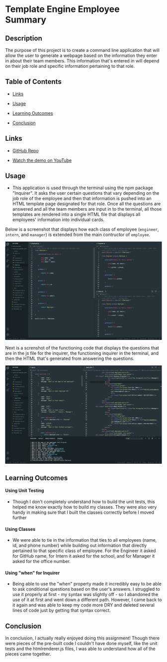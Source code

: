 # Template Engine Employee Summary

## Description

The purpose of this project is to create a command line application that will allow the user to generate a webpage based on the information they enter in about their team members. This information that's entered in will depend on their job role and specific information pertaining to that role.


## Table of Contents

* [Links](#links)

* [Usage](#usage)

* [Learning Outcomes](#learning-outcomes)

* [Conclusion](#conclusion)



## Links

* [GitHub Repo](https://github.com/elizabethbrandt/Template-Engine-Employee-Summary)

* [Watch the demo on YouTube](https://youtu.be/OkbVPX1JX4I)



## Usage

* This application is used through the terminal using the npm package "Inquirer". It asks the user certain questions that vary depending on the job role of the employee and then that information is pushed into an HTML template page designated for that role. Once all the questions are answered and all the team members are input in to the terminal, all those templates are rendered into a single HTML file that displays all employees' information into individual cards. 

Below is a screenshot that displays how each class of employee (`engineer`, `intern`, and `manager`) is extended from the main contructor of `employee`.

![screenshot-of-class-extensions](assets/images/class-extensions.png)

Next is a screnshot of the functioning code that displays the questions that are in the js file for the inquirer, the functioning inquirer in the terminal, and then the HTML that's generated from answering the questions.

![screenshot-of-functioning-application](assets/images/inquirer-app-and-html.png)


## Learning Outcomes

#### Using Unit Testing

* Though I don't completely understand how to build the unit tests, this helped me know exactly how to build my classes. They were also very handy in making sure that I built the classes correctly before I moved further

#### Using Classes

* We were able to tie in the information that ties to all employees (name, id, and phone number) while building out information that directly pertained to that specific class of employee. For the Engineer it asked for GitHub name, for Intern it asked for the school, and for Manager it asked for the office number.

#### Using "when" for Inquirer

* Being able to use the "when" property made it incredibly easy to be able to ask conditional questions based on the user's answers. I struggled to use it properly at first - my syntax was slightly off - so I abandoned the use of it at first and went down a different path. However, I came back to it again and was able to keep my code more DRY and deleted several lines of code just by getting that syntax correct. 


## Conclusion

In conclusion, I actually really enjoyed doing this assignment! Though there were pieces of the pre-built code I couldn't have done myself, like the unit tests and the htmlrenderer.js files, I was able to understand how all of the pieces came together. 
